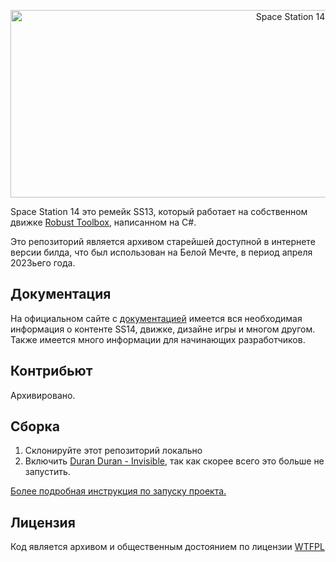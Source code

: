<p align="center"> <img alt="Space Station 14" width="880" height="300" src="https://raw.githubusercontent.com/space-wizards/asset-dump/de329a7898bb716b9d5ba9a0cd07f38e61f1ed05/github-logo.svg" /></p>

Space Station 14 это ремейк SS13, который работает на собственном движке [Robust Toolbox](https://github.com/space-wizards/RobustToolbox), написанном на C#.

Это репозиторий является архивом старейшей доступной в интернете версии билда, что был использован на Белой Мечте, в период апреля 2023ьего года. 
## Документация

На официальном сайте с [документацией](https://docs.spacestation14.io/) имеется вся необходимая информация о контенте SS14, движке, дизайне игры и многом другом. Также имеется много информации для начинающих разработчиков.

## Контрибьют

Архивировано. 

## Сборка

1. Склонируйте этот репозиторий локально
2. Включить [Duran Duran - Invisible](https://www.youtube.com/watch?v=SMCd5zrsFpE), так как скорее всего это больше не запустить.

[Более подробная инструкция по запуску проекта.](https://docs.spacestation14.io/getting-started/dev-setup)

## Лицензия

Код является архивом и общественным достоянием по лицензии [WTFPL](http://www.wtfpl.net/)
